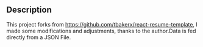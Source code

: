 ## Description

This project forks from https://github.com/tbakerx/react-resume-template, I made some modifications and adjustments, thanks to the author.Data is fed directly from a JSON File.
